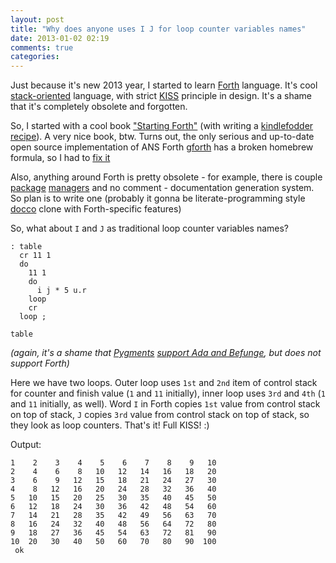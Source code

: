 ```yaml
---
layout: post
title: "Why does anyone uses I J for loop counter variables names"
date: 2013-01-02 02:19
comments: true
categories: 
---
```


Just because it's new 2013 year, I started to learn [Forth](http://en.wikipedia.org/wiki/Forth_(programming_language)) language. It's cool [stack-oriented](http://en.wikipedia.org/wiki/Stack-oriented_programming_language) language, with strict [KISS](http://en.wikipedia.org/wiki/KISS_principle) principle in design. It's a shame that it's completely obsolete and forgotten.

<!-- more -->


So, I started with a cool book ["Starting Forth"](http://home.iae.nl/users/mhx/sf.html) (with writing a [kindlefodder](https://github.com/danchoi/kindlefodder) [recipe](https://github.com/darvin/kindlefodder/blob/master/recipes/starting_forth.rb)). A very nice book, btw. Turns out, the only serious and up-to-date open source implementation of ANS Forth [gforth](http://www.gnu.org/software/gforth/) has a broken homebrew formula, so I had to [fix it](https://github.com/darvin/homebrew/blob/master/Library/Formula/gforth.rb)

Also, anything around Forth is pretty obsolete - for example, there is couple [package](http://gitorious.org/forth-tools/supply/trees/master) [managers](http://code.google.com/p/halfpence/) and no comment - documentation generation system. So plan is to write one (probably it gonna be literate-programming style [docco](http://jashkenas.github.com/docco/) clone with Forth-specific features)

So, what about `I` and `J` as traditional loop counter variables names?

```
: table 
  cr 11 1 
  do 
    11 1 
    do 
      i j * 5 u.r
    loop 
    cr 
  loop ;

table
```

_(again, it's a shame that [Pygments](http://pygments.org/) [support Ada and Befunge](http://pygments.org/languages/), but does not support Forth)_

Here we have two loops. Outer loop uses `1st` and `2nd` item of control stack for counter and finish value (`1` and `11` initially), inner loop uses `3rd` and `4th` (`1` and `11` initially, as well). Word `I` in Forth copies `1st` value from control stack on top of stack, `J` copies `3rd` value from control stack on top of stack, so they look as loop counters. That's it! Full KISS! :)

Output:

```
1    2    3    4    5    6    7    8    9   10
2    4    6    8   10   12   14   16   18   20
3    6    9   12   15   18   21   24   27   30
4    8   12   16   20   24   28   32   36   40
5   10   15   20   25   30   35   40   45   50
6   12   18   24   30   36   42   48   54   60
7   14   21   28   35   42   49   56   63   70
8   16   24   32   40   48   56   64   72   80
9   18   27   36   45   54   63   72   81   90
10  20   30   40   50   60   70   80   90  100
 ok
```
